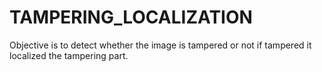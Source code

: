 # TAMPERING_LOCALIZATION
Objective is to detect whether the image is tampered or not if tampered it localized the tampering part.
